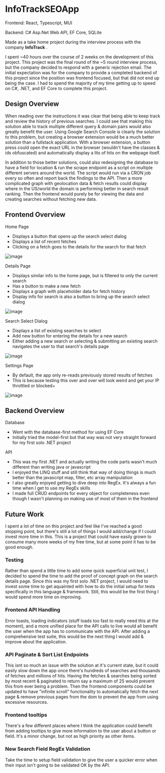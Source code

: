 # InfoTrackSEOApp
Frontend: React, Typescript, MUI

Backend: C# Asp.Net Web API, EF Core, SQLite

Made as a take home project during the interview process with the company **InfoTrack** .

I spent ~40 hours over the course of 2 weeks on the development of this project.
This project was the final round of the ~5 round interview process, but the company decided to respond with a generic rejection email.
The initial expectation was for the company to provide a completed backend of this project since the position was frontend focused, but that did not end up being the case.
I had to spend the majority of my time getting up to speed on C#, .NET, and EF Core to complete this project.

## Design Overview
When reading over the instructions it was clear that being able to keep track and review the history of previous searches.
I could see that making this solution able to track multiple different query & domain pairs would also greatly benefit the user.
Using Google Search Console is clearly the solution to this problem, but creating a browser extension would be a much better solution than a fullstack application.
With a browser extension, a button press could open the exact URL in the browser (wouldn't have the classes & ids obfuscated) and automatically display a lits of hits on the webpage itself.

In addition to those better solutions, could also redesigning the database to have a field for location & run the scrape endpoint as a script on multiple different servers around the world. The script would run via a CRON job every so often and report back the findings to the API. Then a more complicated graph with geolocation data & fetch results could display where in the US/world the domain is performing better in search result ranking. Then the frontend would purely be for viewing the data and creating searches without fetching new data.

## Frontend Overview

Home Page
- Displays a button that opens up the search select dialog
- Displays a list of recent fetches
- Clicking on a fetch goes to the details for the search for that fetch

![image](https://github.com/delbertina/InfoTrackSEOApp/assets/6349928/fa330dc7-0912-4ecf-9e81-c19b95c31817)

Details Page
- Displays similar info to the home page, but is filtered to only the current search
- Has a button to make a new fetch
- Displays a graph with placeholder data for fetch history
- Display info for search is also a button to bring up the search select dialog

![image](https://github.com/delbertina/InfoTrackSEOApp/assets/6349928/7bce9eb6-0ecc-45f3-acc7-e0bb8e0e4649)

Search Select Dialog
- Displays a list of existing searches to select
- Add new button for entering the details for a new search
- Either adding a new search or selecting & submitting an existing search navigates the user to that search's details page

![image](https://github.com/delbertina/InfoTrackSEOApp/assets/6349928/21b7f08c-808a-44a4-b8fe-5725250fb678)


Settings Page
- By default, the app only re-reads previously stored results of fetches
- This is because testing this over and over will look weird and get your IP throttled or blocked+

![image](https://github.com/delbertina/InfoTrackSEOApp/assets/6349928/98f4d061-2e37-4d1d-b2c8-cdeb9d9cce01)

## Backend Overview

Database
- Went with the database-first method for using EF Core
- Initially tried the model-first but that way was not very straight forward for my first solo .NET project

API
- This was my first .NET and actually writing the code parts wasn't much different than writing java or javascript
- I enjoyed the LINQ stuff and still think that way of doing things is much better than the javascript map, filter, etc array manipulation
- I also greatly enjoyed getting to dive deep into RegEx. It's always a fun time when I get to use my RegEx skills
- I made full CRUD endpoints for every object for completeness even though I wasn't planning on making use of most of them in the frontend


## Future Work
I spent a lot of time on this project and feel like I've reached a good stopping point, but there's still a lot of things I would add/change if I could invest more time in this. This is a project that could have easily grown to consume many more weeks of my free time, but at some point it has to be good enough.

### Testing
Rather than spend a little time to add some quick superficial unit test, I decided to spend the time to add the proof of concept graph on the search details page. Since this was my first solo .NET project, I would need to invest some time to get aquainted with how to do the initial setup for tests specifically in this language & framework. Still, this would be the first thing I would spend more time on improving.

### Frontend API Handling
Error toasts, loading indicators (stuff loads too fast to really need this at the moment), and a more unified place for the API calls to live would all benefit the user when the app has to communicate with the API. After adding a comprehensive test suite, this would be the next thing I would add & improve about the application.

### API Paginate & Sort List Endpoints
This isnt so much an issue with the solution at it's current state, but it could easily slow down the app once there's hundreds of searches and thousands of fetches and millions of hits. Having the fetches & searches being sorted by most recent & paginated to return say a maximum of 25 would prevent this from ever being a problem. Then the frontend components could be updated to have "infinite scroll" functionality to automatically fetch the next page & remove previous pages from the dom to prevent the app from using excessive resources.

### Frontend tooltips
There's a few different places where I think the application could benefit from adding tooltips to give more information to the user about a button or field. It's a minor change, but not as high priority as other items.

### New Search Field RegEx Validation
Take the time to setup field validation to give the user a quicker error when their input isn't going to be validated OK by the API.
